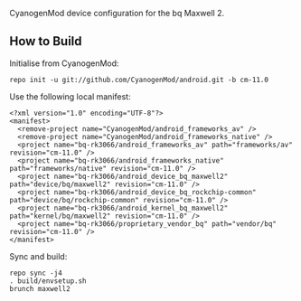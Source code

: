 CyanogenMod device configuration for the bq Maxwell 2.

How to Build
---------------

Initialise from CyanogenMod:

    repo init -u git://github.com/CyanogenMod/android.git -b cm-11.0

Use the following local manifest:

    <?xml version="1.0" encoding="UTF-8"?>
    <manifest>
      <remove-project name="CyanogenMod/android_frameworks_av" />
      <remove-project name="CyanogenMod/android_frameworks_native" />
      <project name="bq-rk3066/android_frameworks_av" path="frameworks/av" revision="cm-11.0" />
      <project name="bq-rk3066/android_frameworks_native" path="frameworks/native" revision="cm-11.0" />
      <project name="bq-rk3066/android_device_bq_maxwell2" path="device/bq/maxwell2" revision="cm-11.0" />
      <project name="bq-rk3066/android_device_bq_rockchip-common" path="device/bq/rockchip-common" revision="cm-11.0" />
      <project name="bq-rk3066/android_kernel_bq_maxwell2" path="kernel/bq/maxwell2" revision="cm-11.0" />
      <project name="bq-rk3066/proprietary_vendor_bq" path="vendor/bq" revision="cm-11.0" />
    </manifest>

Sync and build:

    repo sync -j4
    . build/envsetup.sh
    brunch maxwell2
